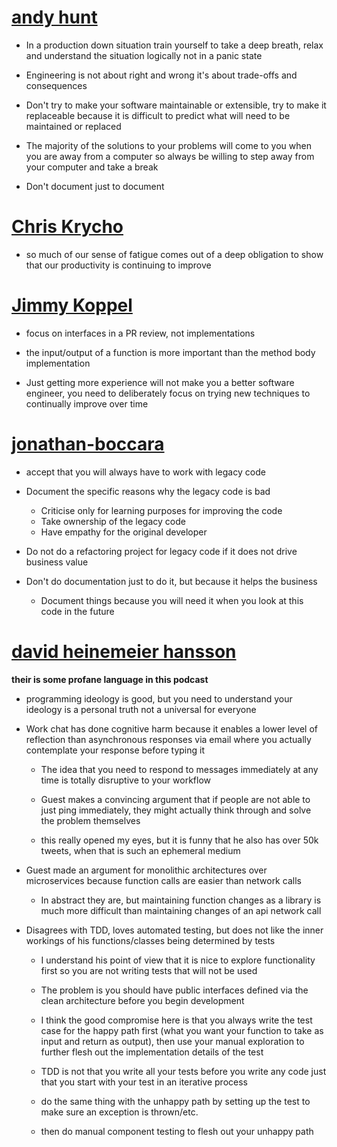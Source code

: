 
# [andy hunt](https://corecursive.com/029-learn-to-think-andy-hunt/)

- In a production down situation train yourself to take a deep breath, relax and understand the situation logically not in a panic state

- Engineering is not about right and wrong it's about trade-offs and consequences

- Don't try to make your software maintainable or extensible, try to make it replaceable because it is difficult to predict what will need to be maintained or replaced

- The majority of the solutions to your problems will come to you when you are away from a computer so always be willing to step away from your computer and take a break

- Don't document just to document



# [Chris Krycho](https://corecursive.com/034-chris-krycho-typescript/)

- so much of our sense of fatigue comes out of a deep obligation to show that our productivity is continuing to improve



# [Jimmy Koppel](https://corecursive.com/036-jimmy-koppel-advanced-software-design/)

- focus on interfaces in a PR review, not implementations

- the input/output of a function is more important than the method body implementation

- Just getting more experience will not make you a better software engineer, you need to deliberately focus on trying new techniques to continually improve over time



# [jonathan-boccara](https://corecursive.com/loving-legacy-code-with-jonathan-boccara/)
- accept that you will always have to work with legacy code

- Document the specific reasons why the legacy code is bad
  - Criticise only for learning purposes for improving the code 
  - Take ownership of the legacy code
  - Have empathy for the original developer 

- Do not do a refactoring project for legacy code if it does not drive business value

- Don't do documentation just to do it, but because it helps the business
  - Document things because you will need it when you look at this code in the future



# [david heinemeier hansson](https://corecursive.com/045-david-heinemeier-hansson-software-contrarian/)

**their is some profane language in this podcast**


- programming ideology is good, but you need to understand your ideology is a personal truth not a universal for everyone

- Work chat has done cognitive harm because it enables a lower level of reflection than asynchronous responses via email where you actually contemplate your response before typing it

  - The idea that you need to respond to messages immediately at any time is totally disruptive to your workflow

  - Guest makes a convincing argument that if people are not able to just ping immediately, they might actually think through and solve the problem themselves

  - this really opened my eyes, but it is funny that he also has over 50k tweets, when that is such an ephemeral medium



- Guest made an argument for monolithic architectures over microservices because function calls are easier than network calls

   - In abstract they are, but maintaining function changes as a library is much more difficult than maintaining changes of an api network call

- Disagrees with TDD, loves automated testing, but does not like the inner workings of his functions/classes being determined by tests

   - I understand his point of view that it is nice to explore functionality first so you are not writing tests that will not be used

   - The problem is you should have public interfaces defined via the clean architecture before you begin development

   - I think the good compromise here is that you always write the test case for the happy path first (what you want your function to take as input and return as output), then use your manual exploration to further flesh out the implementation details of the test

   - TDD is not that you write all your tests before you write any code just that you start with your test in an iterative process

  - do the same thing with the unhappy path by setting up the test to make sure an exception is thrown/etc.

  - then do manual component testing to flesh out your unhappy path





